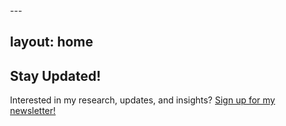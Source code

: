 
<div style="padding-left: 20px;">
---

layout: home
---

## Stay Updated!

Interested in my research, updates, and insights? [Sign up for my newsletter!](/blog/first/)

</div>
